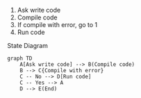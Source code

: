 1. Ask write code
2. Compile code
3. If compile with error, go to 1
4. Run code

State Diagram
```mermaid
graph TD
    A[Ask write code] --> B(Compile code)
    B --> C{Compile with error}
    C -- No --> D[Run code]
    C -- Yes --> A
    D --> E(End)
```